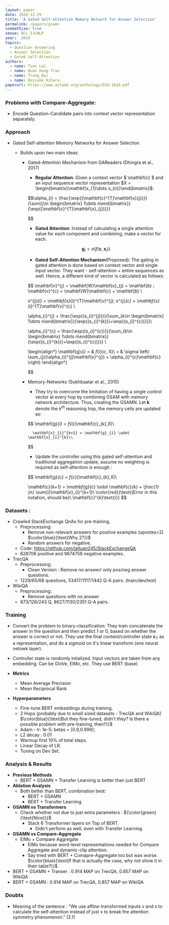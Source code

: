 ```yaml
---
layout: paper
date: 2020-12-29
title: 'A Gated Self-attention Memory Network for Answer Selection'
permalink: /papers/gsamn
usemathjax: true
venue: ACL-IJCNLP
year:  2019
topics: 
  - Question Answering
  - Answer Selection
  - Gated Self-Attention
authors:
  - name: Tuan Lai
  - name: Quan Hung Tran
  - name: Trung Bui
  - name: Daisuke Kihara
paperurl: https://www.aclweb.org/anthology/D19-1610.pdf
---
```


### Problems with Compare-Aggregate:
- Encode Question-Candidate pairs into context vector representation separately.

### Approach
-	Gated Self-attention Memory Networks for Answer Selection

	-	Builds upon two main ideas:
		-	Gated-Attention Mechanism from GAReaders (Dhingra et al., 2017)

			-	**Regular Attention**: Given a context vector $ \mathbf{c} $ and an input sequence vector representation $X = \begin{bmatrix}\mathbf{x_{1}\dots x_{n}}\end{bmatrix}$:

			$$\alpha_{i} = \frac{\exp{(\mathbf{c}^{T}\mathbf{x}_{j})}}{\sum_{j\in \begin{bmatrix} 1\dots n\end{bmatrix}}{\exp{(\mathbf{c}^{T}\mathbf{x}_{j})}}}

			$$

			-	**Gated Attention**: Instead of calculating a single attention value for each component and combining, make a vector for each.

			$$
			\mathbf{g}_{i} = \sigma(f(\mathbf{c},\mathbf{x}_{i})) $$

			- **Gated Self-Attention Mechanism**(Proposed): The gating in gated attention is done based on context vector and single input vector. They want - self-attention + entire sequences as well. Hence, a different kind of vector is calculated as follows:

			$$ \mathbf{v}^{j} = \mathbf{W}\mathbf{x}_{j} + \mathbf{b} ; \mathbf{v}^{c} = \mathbf{W}\mathbf{c} + \mathbf{b} \\

			s^{j}_{i} = \mathbf{x}_{i}^{T}\mathbf{v}^{j}; s^{j}_{c} = \mathbf{x}_{i}^{T}\mathbf{v}^{c} \\

			\alpha_{i}^{j} = \frac{\exp{(s_{i}^{j})}}{\sum_{k\in \begin{bmatrix} 1\dots n\end{bmatrix}}{\exp{(s_{i}^{k})}+\exp{(s_{i}^{c})}}}\\

			\alpha_{i}^{c} = \frac{\exp{(s_{i}^{c})}}{\sum_{k\in \begin{bmatrix} 1\dots n\end{bmatrix}}{\exp{(s_{i}^{k})}+\exp{(s_{i}^{c})}}} \\

			\begin{align*}
			\mathbf{g}_{i} = & f_{i}(c, X)\\
			 = & \sigma \left( \sum_{j}(\alpha_{i}^{j}\mathbf{x}^{j}) + \alpha_{i}^{c}\mathbf{c}  \right)
			\end{align*}

			$$

		- Memory-Networks (Sukhbaatar et al., 2015)
			- They try to overcome the limitation of having a single control vector at every hop by combining GSAM with memory network architecture. Thus, creating the GSAMN. Let $\mathbf{k}$ denote the $k^{th}$ reasoning hop, the memory cells are updated as:

			$$
				\mathbf{g}_{i} = f_{i}(\mathbf{c}_{k},X)\\

				\mathbf{x}_{i}^{k+1} = \mathbf{g}_{i} \odot \mathbf{x}_{i}^{k}\\
			$$

			- Update the controller using this gated self-attention and traditional aggregation update, assume no weighting is required as self-attention is enough :

			$$
			\mathbf{g}_{c} = f_{c}(\mathbf{c}_{k},X)\\

			\mathbf{c}_{k+1} = \mathbf{g}_{c} \odot \mathbf{c}_{k} + \frac{1}{n} \sum_{i}\mathbf{x}_{i}^{k+1}\\ \color{red}{\text{(Error in this notation, should be}\ \mathbf{c}^{k}\text{)}}
			$$

### Datasets :
- Crawled StackExchange QnAs for pre-training.
	- Preprocessing:
		- Remove non-relevant answers for positive examples (upvotes<2) $\color{blue}{\text{Why 2?}}$
		- Random answers for negative.
	- Code: https://github.com/laituan245/StackExchangeQA
	- 628706 positive and 9874758 negative examples.
- TrecQA
	- Preprocessing:
		- Clean Version : Remove no answer/ only pos/neg answer questions.
	- 1229/65/68 questions, 53417/1117/1442 Q-A pairs. (train/dev/test)
- WikiQA
	- Preprocessing:
		- Remove questions with no answer
	- 873/126/243 Q, 8627/1130/2351 Q-A pairs.


### Training
- Convert the problem to binary-classification: They train concatenate the answer in the question and then predict 1 or 0, based on whether the answer is correct or not. They use the final context/controller state $\mathbf{c}_{T}$ as a representation, and do a sigmoid on it's linear transform (one neural netowk layer).

- Controller state is randomly intialized. Input vectors are taken from any embedding. Can be GloVe, ElMo, etc. They use BERT (base)



- **Metrics**
	- Mean Average Precision
	- Mean Reciprocal Rank


- **Hyperparameters**
	- Fine-tune BERT embeddings during training.
	- 2 Hops (probably due to small sized datasets - TrecQA and WikiQA) $\color{blue}{\text{But they fine-tuned, didn't they? Is there a possible problem with pre-training, then?}}$
	- Adam - lr: 1e-5; betas = [0.9,0.999];
	- L2 decay : 0.01
	- Warmup first 10% of total steps.
	- Linear Decay of LR.
	- Tuning on Dev Set.

### Analysis & Results
- **Previous Methods**
	- BERT + GSAMN + Transfer Learning is better than just BERT
- **Ablation Analysis**
	- Both better than BERT, combination best:
		- BERT + GSAMN
		- BERT + Transfer Learning	 
- **GSAMN vs Transformers**
	- Check whether not due to just extra parameters : ${\color{green}{\text{Nice}}}$
		- Stack 6 Transformer layers on Top of BERT.
			- Didn't perform as well, even with Transfer Learning.
- **GSAMN vs Compare-Aggregate**
	- ElMo + Compare Aggregate
		- ElMo because word-level representations needed for Compare Aggregate and dynamic-clip attention.
		- Say tried with BERT + Comapre-Aggregate too but was worse. $\color{blue}{\text{If that is actually the case, why not show it in their table?}}$
- BERT + GSAMN + Transer : 0.914 MAP on TrecQA, 0.857 MAP on WikiQA
- BERT + GSAMN : 0.914 MAP on TrecQA, 0.857 MAP on WikiQA

### Doubts
- Meaning of the sentence : "We use affine-transformed inputs v and x
to calculate the self-attention instead of just x to
break the attention symmetry phenomenon." (2.1)
